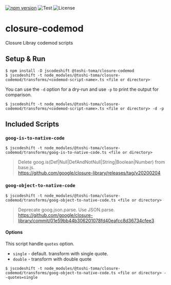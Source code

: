 [![npm version][npm-image]][npm-url]
![Test](https://github.com/toshi-toma/closure-codemod/workflows/Test/badge.svg?branch=master)
![License][license]

# closure-codemod

Closure Libray codemod scripts

## Setup & Run

```
$ npm install -D jscodeshift @toshi-toma/closure-codemod
$ jscodeshift -t node_modules/@toshi-toma/closure-codemod/transforms/<codemod-script-name>.ts <file or directory>
```

You can use the `-d` option for a dry-run and use `-p` to print the output for comparison.

```
$ jscodeshift -t node_modules/@toshi-toma/closure-codemod/transforms/<codemod-script-name>.ts <file or directory> -d -p
```

## Included Scripts

### `goog-is-to-native-code`

```
$ jscodeshift -t node_modules/@toshi-toma/closure-codemod/transforms/goog-is-to-native-code.ts <file or directory>
```

> Delete goog.is(Def|Null|DefAndNotNull|String|Boolean|Number) from base.js.  
https://github.com/google/closure-library/releases/tag/v20200204

### `goog-object-to-native-code`

```
$ jscodeshift -t node_modules/@toshi-toma/closure-codemod/transforms/goog-object-to-native-code.ts <file or directory>
```

> Deprecate goog.json.parse. Use JSON.parse.
https://github.com/google/closure-library/commit/01e59bb44b306201078fd40eafcc8d36734cfee3

#### Options
This script handle `quotes` option.

- `single` - default. transform with single quote.
- `double` - transform with double quote

```
$ jscodeshift -t node_modules/@toshi-toma/closure-codemod/transforms/goog-object-to-native-code.ts <file or directory> --quotes=single 
```

[npm-image]: https://img.shields.io/npm/v/@toshi-toma/closure-codemod.svg
[npm-url]: https://npmjs.org/package/@toshi-toma/closure-codemod
[license]: https://img.shields.io/npm/l/@toshi-toma/closure-codemod.svg
